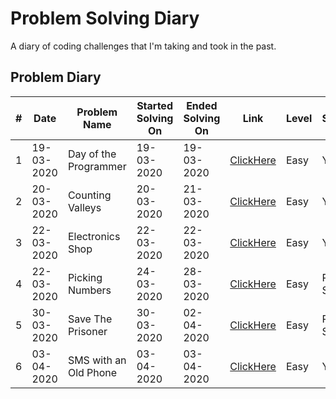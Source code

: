 # Problem Solving Diary 
A diary of coding challenges that I'm taking and took in the past. 

## Problem Diary

|#| Date | Problem Name  | Started Solving On| Ended Solving On | Link | Level | Succeed?
|--|--|--|--|--|--|--|--|
| 1 |19-03-2020  | Day of the Programmer  |19-03-2020|19-03-2020| [ClickHere](https://www.hackerrank.com/challenges/day-of-the-programmer/problem) | Easy | Yes
| 2 |20-03-2020  | Counting Valleys  |20-03-2020|21-03-2020| [ClickHere](https://www.hackerrank.com/challenges/counting-valleys/problem)  | Easy | Yes
| 3 |22-03-2020  | Electronics Shop  |22-03-2020|22-03-2020| [ClickHere](https://www.hackerrank.com/challenges/electronics-shop/problem)  | Easy | Yes
| 4 |22-03-2020  | Picking Numbers  |24-03-2020|28-03-2020| [ClickHere](https://www.hackerrank.com/challenges/picking-numbers/problem)  | Easy | Partially Solved
| 5 |30-03-2020  | Save The Prisoner  |30-03-2020|02-04-2020| [ClickHere](https://www.hackerrank.com/challenges/save-the-prisoner/problem)  | Easy | Partially Solved
| 6 |03-04-2020  | SMS with an Old Phone |03-04-2020|03-04-2020| [ClickHere](https://dev.to/thepracticaldev/daily-challenge-217-sms-w-an-old-phone-4g4d)  | Easy | Yes
